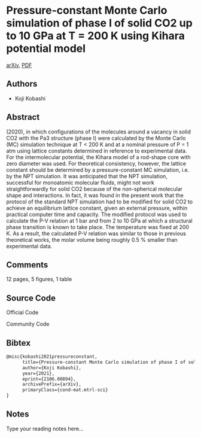 
# Pressure-constant Monte Carlo simulation of phase I of solid CO2 up to 10 GPa at T = 200 K using Kihara potential model

[arXiv](https://arxiv.org/abs/2106.0894), [PDF](https://arxiv.org/pdf/2106.0894.pdf)

## Authors

- Koji Kobashi

## Abstract

(2020), in which configurations of the molecules around a vacancy in solid CO2 with the Pa3 structure (phase I) were calculated by the Monte Carlo (MC) simulation technique at T < 200 K and at a nominal pressure of P = 1 atm using lattice constants determined in reference to experimental data. For the intermolecular potential, the Kihara model of a rod-shape core with zero diameter was used. For theoretical consistency, however, the lattice constant should be determined by a pressure-constant MC simulation, i.e. by the NPT simulation. It was anticipated that the NPT simulation, successful for monoatomic molecular fluids, might not work straightforwardly for solid CO2 because of the non-spherical molecular shape and interactions. In fact, it was found in the present work that the protocol of the standard NPT simulation had to be modified for solid CO2 to achieve an equilibrium lattice constant, given an external pressure, within practical computer time and capacity. The modified protocol was used to calculate the P-V relation at 1 bar and from 2 to 10 GPa at which a structural phase transition is known to take place. The temperature was fixed at 200 K. As a result, the calculated P-V relation was similar to those in previous theoretical works, the molar volume being roughly 0.5 % smaller than experimental data.

## Comments

12 pages, 5 figures, 1 table

## Source Code

Official Code



Community Code



## Bibtex

```tex
@misc{kobashi2021pressureconstant,
      title={Pressure-constant Monte Carlo simulation of phase I of solid CO2 up to 10 GPa at T = 200 K using Kihara potential model}, 
      author={Koji Kobashi},
      year={2021},
      eprint={2106.00894},
      archivePrefix={arXiv},
      primaryClass={cond-mat.mtrl-sci}
}
```

## Notes

Type your reading notes here...

